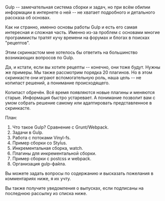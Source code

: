
Gulp -- замечательная система сборки и задач, но при всём обилии информации в интернете о ней -- не хватает подробного и детального рассказа об основах.

Как ни странно, именно основы работы Gulp и есть его самая интересная и сложная часть. 
Именно из-за проблем с основами многие программисты тратят кучу времени на форумах и блогах в поисках "рецептов".
 
Этим скринкастом мне хотелось бы ответить на большинство возникающих вопросов по Gulp.
 
Да, и кстати, если вы хотите рецепты -- конечно, они тоже будут. Нужны же примеры. Мы также рассмотрим порядка 20 плагинов. 
Но в этом скринкасте они играют вспомогательную роль, наша цель -- не копипаст решений, а понимание происходящего.

Копипаст обречён. Всё время появляются новые плагины и меняются старые. Информация быстро устаревает. А понимание позволит вам с умом собрать решение самому или адаптировать представленное в скринкасте.
 
План:

1. Что такое Gulp? Сравнение с Grunt/Webpack. 
2. Задачи в Gulp.
3. Работа с потоками Vinyl-fs.
4. Пример сборки со Stylus.
5. Инкрементальная сборка, watch.
6. Плагины для инкрементальной сборки.
7. Пример сборки с postcss и webpack.
8. Организация gulp-файла.

Вы можете задать вопросы по содержанию и высказать пожелания в комментариях ниже, я их учту.

Вы также получите уведомления о выпусках, если подписаны на последнюю рассылку из списка ниже.


